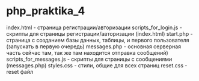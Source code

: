 # php_praktika_4
index.html - страница регистрации/авторизации
scripts_for_login.js - скрипты для страницы регистрации/авторизации (index.html)
start.php - страница с созданием базы данных, таблицы, и первого пользователя (запускать в первую очередь)
messages.php - основная серверная часть сейчас там, так же там находится отправка сообщений)
scripts_for_messages.js - скрипты для страницы с сообщениями (messages.php)
styles.css - стили, общие для всех страниц
reset.css - reset файл
